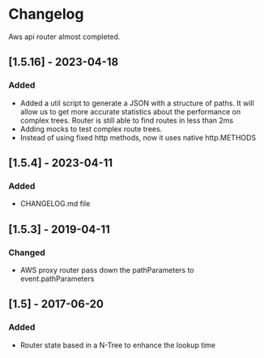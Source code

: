 # Changelog

Aws api router almost completed.

## [1.5.16] - 2023-04-18

### Added

- Added a util script to generate a JSON with a structure of paths. It will allow us to get more accurate statistics about the performance on complex trees. Router is still able to find routes in less than 2ms
- Adding mocks to test complex route trees.
- Instead of using fixed http methods, now it uses native http.METHODS

## [1.5.4] - 2023-04-11

### Added

- CHANGELOG.md file

## [1.5.3] - 2019-04-11

### Changed

- AWS proxy router pass down the pathParameters to event.pathParameters

## [1.5] - 2017-06-20

### Added

- Router state based in a N-Tree to enhance the lookup time
